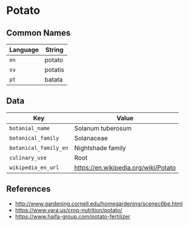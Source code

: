 # Potato

## Common Names

Language|String
-|-
`en`|potato
`sv`|potatis
`pt`|batata


## Data

Key|Value
-|-
`botanial_name`|Solanum tuberosum
`botanical_family`|Solanaceae
`botanical_family_en`|Nightshade family
`culinary_use`|Root
`wikipedia_en_url`|https://en.wikipedia.org/wiki/Potato


## References

* http://www.gardening.cornell.edu/homegardening/scenec6be.html
* https://www.yara.us/crop-nutrition/potato/
* https://www.haifa-group.com/potato-fertilizer
